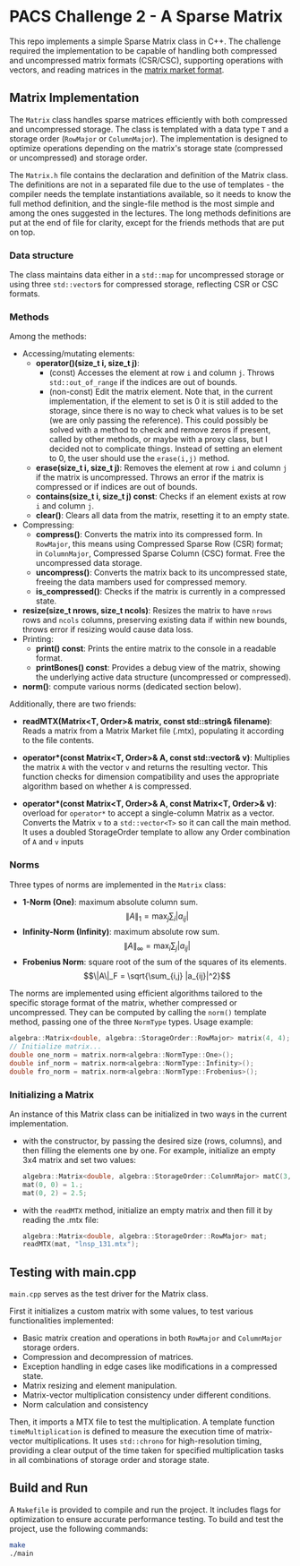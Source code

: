 # PACS Challenge 2 - A Sparse Matrix

This repo implements a simple Sparse Matrix class in C++. The challenge required the implementation to be capable of handling both compressed and uncompressed matrix formats (CSR/CSC), supporting operations with vectors, and reading matrices in the [matrix market format](https://math.nist.gov/MatrixMarket/formats.html#mtx).

## Matrix Implementation

The `Matrix` class handles sparse matrices efficiently with both compressed and uncompressed storage. The class is templated with a data type `T` and a storage order (`RowMajor` or `ColumnMajor`). The implementation is designed to optimize operations depending on the matrix's storage state (compressed or uncompressed) and storage order.

The `Matrix.h` file contains the declaration and definition of the Matrix class. The definitions are not in a separated file due to the use of templates - the compiler needs the template instantiations available, so it needs to know the full method definition, and the single-file method is the most simple and among the ones suggested in the lectures. The long methods definitions are put at the end of file for clarity, except for the friends methods that are put on top.

### Data structure

The class maintains data either in a `std::map` for uncompressed storage or using three `std::vector`s for compressed storage, reflecting CSR or CSC formats.

### Methods

Among the methods:

- Accessing/mutating elements:
    - **operator()(size_t i, size_t j)**:
        - (const) Accesses the element at row `i` and column `j`. Throws `std::out_of_range` if the indices are out of bounds.
        - (non-const) Edit the matrix element. Note that, in the current implementation, if the element to set is 0 it is still added to the storage, since there is no way to check what values is to be set (we are only passing the reference). This could possibly be solved with a method to check and remove zeros if present, called by other methods, or maybe with a proxy class, but I decided not to complicate things. Instead of setting an element to 0, the user should use the `erase(i,j)` method.
    - **erase(size_t i, size_t j)**: Removes the element at row `i` and column `j` if the matrix is uncompressed. Throws an error if the matrix is compressed or if indices are out of bounds.
    - **contains(size_t i, size_t j) const**: Checks if an element exists at row `i` and column `j`.
    - **clear()**: Clears all data from the matrix, resetting it to an empty state.
- Compressing:
    - **compress()**: Converts the matrix into its compressed form. In `RowMajor`, this means using Compressed Sparse Row (CSR) format; in `ColumnMajor`, Compressed Sparse Column (CSC) format. Free the uncompressed data storage.
    - **uncompress()**: Converts the matrix back to its uncompressed state, freeing the data mambers used for compressed memory.
    - **is_compressed()**: Checks if the matrix is currently in a compressed state.
- **resize(size_t nrows, size_t ncols)**: Resizes the matrix to have `nrows` rows and `ncols` columns, preserving existing data if within new bounds, throws error if resizing would cause data loss.
- Printing:
    - **print() const**: Prints the entire matrix to the console in a readable format.
    - **printBones() const**: Provides a debug view of the matrix, showing the underlying active data structure (uncompressed or compressed).
- **norm()**: compute various norms (dedicated section below).


Additionally, there are two friends:

- **readMTX(Matrix<T, Order>& matrix, const std::string& filename)**: Reads a matrix from a Matrix Market file (.mtx), populating it according to the file contents.

- **operator\*(const Matrix<T, Order>& A, const std::vector<T>& v)**: Multiplies the matrix `A` with the vector `v` and returns the resulting vector. This function checks for dimension compatibility and uses the appropriate algorithm based on whether `A` is compressed.

- **operator\*(const Matrix<T, Order>& A, const Matrix<T, Order>& v)**: overload for `operator*` to accept a single-column Matrix as a vector. Converts the Matrix `v` to a `std::vector<T>` so it can call the main method. It uses a doubled StorageOrder template to allow any Order combination of `A` and `v` inputs

### Norms

Three types of norms are implemented in the `Matrix` class:

- **1-Norm (One)**: maximum absolute column sum.$$\|A\|_1 = \max_j \sum_i |a_{ij}|$$
- **Infinity-Norm (Infinity)**: maximum absolute row sum.$$\|A\|_{\infty} = \max_i \sum_j |a_{ij}|$$
- **Frobenius Norm**: square root of the sum of the squares of its elements.$$\|A\|_F = \sqrt{\sum_{i,j} |a_{ij}|^2}$$

The norms are implemented using efficient algorithms tailored to the specific storage format of the matrix, whether compressed or uncompressed. They can be computed by calling the `norm()` template method, passing one of the three `NormType` types. Usage example:

``` cpp
algebra::Matrix<double, algebra::StorageOrder::RowMajor> matrix(4, 4);
// Initialize matrix...
double one_norm = matrix.norm<algebra::NormType::One>();
double inf_norm = matrix.norm<algebra::NormType::Infinity>();
double fro_norm = matrix.norm<algebra::NormType::Frobenius>();
```

### Initializing a Matrix

An instance of this Matrix class can be initialized in two ways in the current implementation.

- with the constructor, by passing the desired size (rows, columns), and then filling the elements one by one. For example, initialize an empty 3x4 matrix and set two values:
    ``` cpp
    algebra::Matrix<double, algebra::StorageOrder::ColumnMajor> matC(3, 4);
    mat(0, 0) = 1.;
    mat(0, 2) = 2.5;
    ```
- with the `readMTX` method, initialize an empty matrix and then fill it by reading the .mtx file:
    ```cpp
    algebra::Matrix<double, algebra::StorageOrder::RowMajor> mat;
    readMTX(mat, "lnsp_131.mtx");
    ```



## Testing with main.cpp
`main.cpp` serves as the test driver for the Matrix class.

First it initializes a custom matrix with some values, to test various functionalities implemented:

- Basic matrix creation and operations in both `RowMajor` and `ColumnMajor` storage orders.
- Compression and decompression of matrices.
- Exception handling in edge cases like modifications in a compressed state.
- Matrix resizing and element manipulation.
- Matrix-vector multiplication consistency under different conditions.
- Norm calculation and consistency

Then, it imports a MTX file to test the multiplication. A template function `timeMultiplication` is defined to measure the execution time of matrix-vector multiplications. It uses `std::chrono` for high-resolution timing, providing a clear output of the time taken for specified multiplication tasks in all combinations of storage order and storage state.


## Build and Run
A `Makefile` is provided to compile and run the project. It includes flags for optimization to ensure accurate performance testing. To build and test the project, use the following commands:
```bash
make
./main
